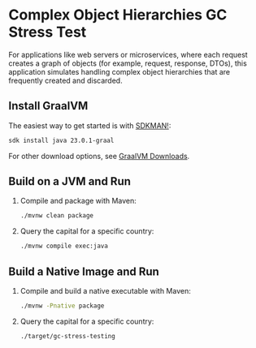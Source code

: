 # Complex Object Hierarchies GC Stress Test

For applications like web servers or microservices, where each request creates a graph of objects (for example, request, response, DTOs), this application simulates handling complex object hierarchies that are frequently created and discarded.

## Install GraalVM 

The easiest way to get started is with [SDKMAN!](https://sdkman.io/jdks/#graal):
```bash
sdk install java 23.0.1-graal
```
For other download options, see [GraalVM Downloads](https://www.graalvm.org/downloads/).

## Build on a JVM and Run

1. Compile and package with Maven:
    ```bash
    ./mvnw clean package
    ```
2. Query the capital for a specific country:
    ```bash
    ./mvnw compile exec:java
    ```

## Build a Native Image and Run

1. Compile and build a native executable with Maven: 
    ```bash
    ./mvnw -Pnative package
    ```
2. Query the capital for a specific country:
    ```bash
    ./target/gc-stress-testing
    ```